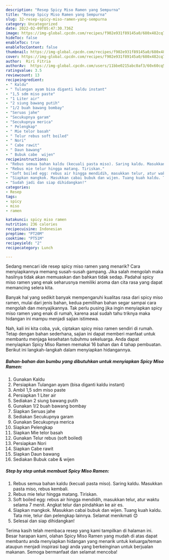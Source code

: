```yaml
---
description: "Resep Spicy Miso Ramen yang Sempurna"
title: "Resep Spicy Miso Ramen yang Sempurna"
slug: 32-resep-spicy-miso-ramen-yang-sempurna
category: Uncategorized
date: 2022-02-09T05:47:30.736Z
image: https://img-global.cpcdn.com/recipes/f902e931f89145a0/680x482cq70/spicy-miso-ramen-foto-resep-utama.jpg
hideToc: false
enableToc: true
enableTocContent: false
thumbnail: https://img-global.cpcdn.com/recipes/f902e931f89145a0/680x482cq70/spicy-miso-ramen-foto-resep-utama.jpg
cover: https://img-global.cpcdn.com/recipes/f902e931f89145a0/680x482cq70/spicy-miso-ramen-foto-resep-utama.jpg
author:  Riri Fitria
authorAv:  https://img-global.cpcdn.com/users/11bbe0215abc0af3/60x60cq50/avatar.jpg
ratingvalue: 3.5
reviewcount: 13
recipeingredient:
- " Kaldu"
- " Tulangan ayam bisa diganti kaldu instant"
- "1,5 sdm miso paste"
- "1 Liter air"
- "2 siung bawang putih"
- "1/2 buah bawang bombay"
- "Seruas jahe"
- "Secukupnya garam"
- "Secukupnya merica"
- " Pelengkap"
- " Mie telor basah"
- " Telur rebus soft boiled"
- " Nori"
- " Cabe rawit"
- " Daun bawang"
- " Bubuk cabe  wijen"
recipeinstructions:
- "Rebus semua bahan kaldu (kecuali pasta miso). Saring kaldu. Masukkan pasta miso, rebus kembali."
- "Rebus mie telur hingga matang. Tiriskan."
- "Soft boiled egg: rebus air hingga mendidih, masukkan telur, atur waktu selama 7 menit. Angkat telur dan pindahkan ke air es."
- "Siapkan mangkok. Masukkan cabai bubuk dan wijen. Tuang kuah kaldu. Tata mie, telur dan pelengkap lainnya. Selamat menikmati 😊"
- "Sudah jadi dan siap dihidangkan!"
categories:
- Resep
tags:
- spicy
- miso
- ramen

katakunci: spicy miso ramen 
nutrition: 236 calories
recipecuisine: Indonesian
preptime: "PT20M"
cooktime: "PT51M"
recipeyield: "2"
recipecategory: Lunch

---
```



Sedang mencari ide resep spicy miso ramen yang menarik? Cara menyiapkannya memang susah-susah gampang. Jika salah mengolah maka hasilnya tidak akan memuaskan dan bahkan tidak sedap. Padahal spicy miso ramen yang enak seharusnya memiliki aroma dan cita rasa yang dapat memancing selera kita.




Banyak hal yang sedikit banyak mempengaruhi kualitas rasa dari spicy miso ramen, mulai dari jenis bahan, kedua pemilihan bahan segar sampai cara mengolah dan menyajikannya. Tak perlu pusing jika ingin menyiapkan spicy miso ramen yang enak di rumah, karena asal sudah tahu triknya maka hidangan ini mampu menjadi sajian istimewa.


Nah, kali ini kita coba, yuk, ciptakan spicy miso ramen sendiri di rumah. Tetap dengan bahan sederhana, sajian ini dapat memberi manfaat untuk membantu menjaga kesehatan tubuhmu sekeluarga. Anda dapat menyiapkan Spicy Miso Ramen memakai 16 bahan dan 4 tahap pembuatan. Berikut ini langkah-langkah dalam menyiapkan hidangannya.

<!--inarticleads1-->

##### Bahan-bahan dan bumbu yang dibutuhkan untuk menyiapkan Spicy Miso Ramen:

1. Gunakan  Kaldu
1. Persiapkan  Tulangan ayam (bisa diganti kaldu instant)
1. Ambil 1,5 sdm miso paste
1. Persiapkan 1 Liter air
1. Sediakan 2 siung bawang putih
1. Gunakan 1/2 buah bawang bombay
1. Siapkan Seruas jahe
1. Sediakan Secukupnya garam
1. Gunakan Secukupnya merica
1. Siapkan  Pelengkap
1. Siapkan  Mie telor basah
1. Gunakan  Telur rebus (soft boiled)
1. Persiapkan  Nori
1. Siapkan  Cabe rawit
1. Siapkan  Daun bawang
1. Sediakan  Bubuk cabe &amp; wijen




<!--inarticleads2-->

##### Step by step untuk membuat Spicy Miso Ramen:

1. Rebus semua bahan kaldu (kecuali pasta miso). Saring kaldu. Masukkan pasta miso, rebus kembali.
1. Rebus mie telur hingga matang. Tiriskan.
1. Soft boiled egg: rebus air hingga mendidih, masukkan telur, atur waktu selama 7 menit. Angkat telur dan pindahkan ke air es.
1. Siapkan mangkok. Masukkan cabai bubuk dan wijen. Tuang kuah kaldu. Tata mie, telur dan pelengkap lainnya. Selamat menikmati 😊
1. Selesai dan siap dihidangkan!



Terima kasih telah membaca resep yang kami tampilkan di halaman ini. Besar harapan kami, olahan Spicy Miso Ramen yang mudah di atas dapat membantu anda menyiapkan hidangan yang menarik untuk keluarga/teman ataupun menjadi inspirasi bagi anda yang berkeinginan untuk berjualan makanan. Semoga bermanfaat dan selamat mencoba!
